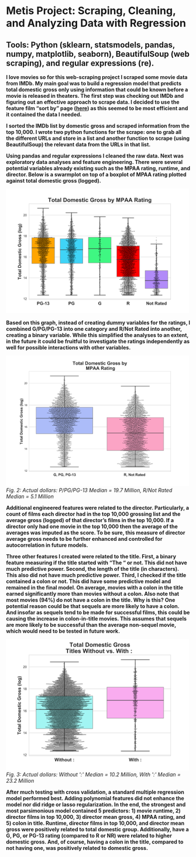 
# Metis Project: Scraping, Cleaning, and Analyzing Data with Regression

## Tools: Python (sklearn, statsmodels, pandas, numpy, matplotlib, seaborn), BeautifulSoup (web scraping), and regular expressions (re). 

**I love movies so for this web-scraping project I scraped some movie data from IMDb. My main goal was to build a regression model that predicts total domestic gross only using information that could be known before a movie is released in theaters. The first step was checking out IMDb and figuring out an effective approach to scrape data. I decided to use the feature film “sort by” page ([here](https://www.imdb.com/search/title?title_type=feature&sort=boxoffice_gross_us,desc&view=advanced)) as this seemed to be most efficient and it contained the data I needed.**

**I sorted the IMDb list by domestic gross and scraped information from the top 10,000. I wrote two python functions for the scrape: one to grab all the different URLs and store in a list and another function to scrape (using BeautifulSoup) the relevant data from the URLs in that list.**

**Using pandas and regular expressions I cleaned the raw data. Next was exploratory data analyses and feature engineering. There were several potential variables already existing such as the MPAA rating, runtime, and director. Below is a swarmplot on top of a boxplot of MPAA rating plotted against total domestic gross (logged).**

<img src="01grossbyMPAA.svg" alt="drawing"  width="500"/> 


**Based on this graph, instead of creating dummy variables for the ratings, I combined G/PG/PG-13 into one category and R/Not Rated into another, creating a binary variable. While this simplified the analyses to an extent, in the future it could be fruitful to investigate the ratings independently as well for possible interactions with other variables.**


<p>
    <img src="https://github.com/MikeMacKenzie/Metis/blob/master/imdb_scrape_regression/01mpaa2groups.svg" width="500" alt="dominating_sets_example2"/>
    <br>
    <em>Fig. 2: Actual dollars: P/PG/PG-13 Median = 19.7 Million, R/Not Rated Median = 5.1 Million</em>
</p>


**Additional engineered features were related to the director. Particularly, a count of films each director had in the top 10,000 grossing list and the average gross (logged) of that director’s films in the top 10,000. If a director only had one movie in the top 10,000 then the average of the averages was imputed as the score. To be sure, this measure of director average gross needs to be further enhanced and controlled for autocorrelation in future models.**

**Three other features I created were related to the title. First, a binary feature measuring if the title started with “The “ or not. This did not have much predictive power. Second, the length of the title (in characters). This also did not have much predictive power. Third, I checked if the title contained a colon or not. This did have some predictive model and remained in the final model. On average, movies with a colon in the title earned significantly more than movies without a colon. Also note that most movies (94%) do not have a colon in the title. Why is this? One potential reason could be that sequels are more likely to have a colon. And insofar as sequels tend to be made for successful films, this could be causing the increase in colon-in-title movies. This assumes that sequels are more likely to be successful than the average non-sequel movie, which would need to be tested in future work.**
 
<p>
    <img src="https://github.com/MikeMacKenzie/Metis/blob/master/imdb_scrape_regression/01colonboxplot2.svg" width="500" alt="colon_title_gross"/>
    <br>
    <em>Fig. 3: Actual dollars: Without ':' Median = 10.2 Million, With ':' Median = 23.2 Million</em>
</p>

**After much testing with cross validation, a standard multiple regression model performed best. Adding polynomial features did not enhance the model nor did ridge or lasso regularization. In the end, the strongest and most parsimonious model contained 5 predictors: 1) movie runtime, 2) director films in top 10,000, 3) director mean gross, 4) MPAA rating, and 5) colon in title. Runtime, director films in top 10,000, and director mean gross were positively related to total domestic group. Additionally, have a G, PG, or PG-13 rating (compared to R or NR) were related to higher domestic gross. And, of course, having a colon in the title, compared to not having one, was positively related to domestic gross.**

<br> 
</br>
